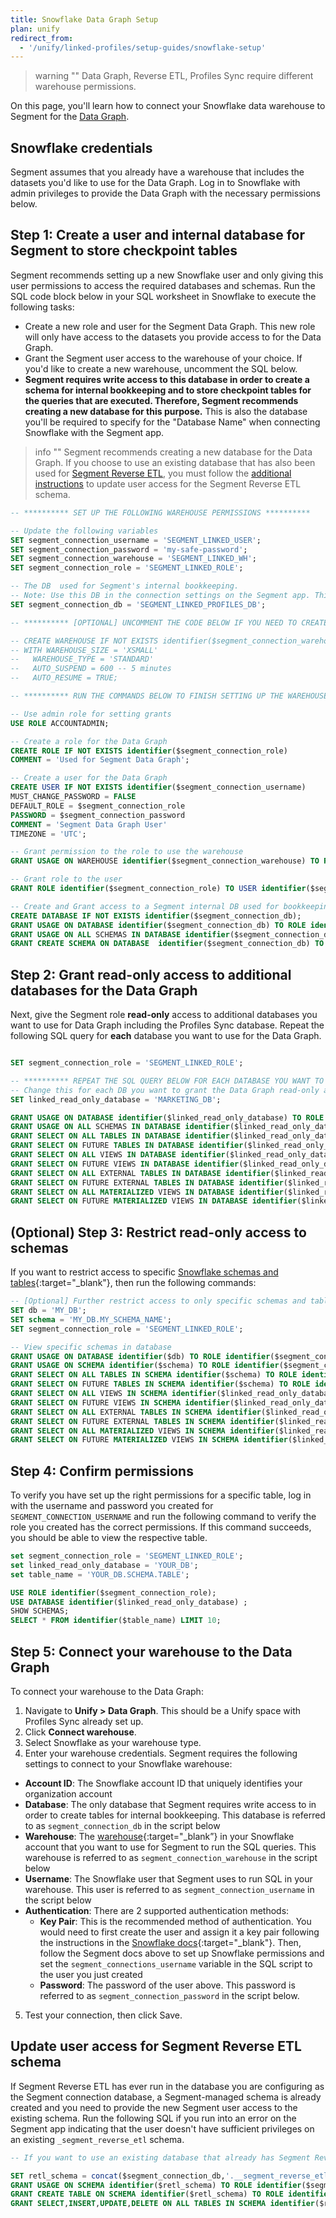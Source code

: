 ```yaml
---
title: Snowflake Data Graph Setup
plan: unify
redirect_from:
  - '/unify/linked-profiles/setup-guides/snowflake-setup'
---
```

> warning ""
> Data Graph, Reverse ETL, Profiles Sync require different warehouse permissions.

On this page, you'll learn how to connect your Snowflake data warehouse to Segment for the [Data Graph](/docs/unify/data-graph/data-graph/). 

## Snowflake credentials

Segment assumes that you already have a warehouse that includes the datasets you'd like to use for the Data Graph. Log in to Snowflake with admin privileges to provide the Data Graph with the necessary permissions below. 

## Step 1: Create a user and internal database for Segment to store checkpoint tables

Segment recommends setting up a new Snowflake user and only giving this user permissions to access the required databases and schemas. Run the SQL code block below in your SQL worksheet in Snowflake to execute the following tasks:

- Create a new role and user for the Segment Data Graph. This new role will only have access to the datasets you provide access to for the Data Graph.
- Grant the Segment user access to the warehouse of your choice. If you'd like to create a new warehouse, uncomment the SQL below.
- **Segment requires write access to this database in order to create a schema for internal bookkeeping and to store checkpoint tables for the queries that are executed. Therefore, Segment recommends creating a new database for this purpose.** This is also the database you'll be required to specify for the "Database Name" when connecting Snowflake with the Segment app.

> info ""
> Segment recommends creating a new database for the Data Graph.
> If you choose to use an existing database that has also been used for [Segment Reverse ETL](/docs/connections/reverse-etl/), you must follow the [additional instructions](#update-user-access-for-segment-reverse-etl-schema) to update user access for the Segment Reverse ETL schema.


```sql
-- ********** SET UP THE FOLLOWING WAREHOUSE PERMISSIONS **********

-- Update the following variables 
SET segment_connection_username = 'SEGMENT_LINKED_USER';
SET segment_connection_password = 'my-safe-password';
SET segment_connection_warehouse = 'SEGMENT_LINKED_WH';
SET segment_connection_role = 'SEGMENT_LINKED_ROLE';

-- The DB  used for Segment's internal bookkeeping.
-- Note: Use this DB in the connection settings on the Segment app. This is the only DB that Segment requires write access to.
SET segment_connection_db = 'SEGMENT_LINKED_PROFILES_DB';

-- ********** [OPTIONAL] UNCOMMENT THE CODE BELOW IF YOU NEED TO CREATE A NEW WAREHOUSE **********

-- CREATE WAREHOUSE IF NOT EXISTS identifier($segment_connection_warehouse)
-- WITH WAREHOUSE_SIZE = 'XSMALL'
--   WAREHOUSE_TYPE = 'STANDARD'
--   AUTO_SUSPEND = 600 -- 5 minutes
--   AUTO_RESUME = TRUE;

-- ********** RUN THE COMMANDS BELOW TO FINISH SETTING UP THE WAREHOUSE PERMISSIONS **********

-- Use admin role for setting grants
USE ROLE ACCOUNTADMIN;

-- Create a role for the Data Graph
CREATE ROLE IF NOT EXISTS identifier($segment_connection_role)
COMMENT = 'Used for Segment Data Graph';

-- Create a user for the Data Graph
CREATE USER IF NOT EXISTS identifier($segment_connection_username)
MUST_CHANGE_PASSWORD = FALSE
DEFAULT_ROLE = $segment_connection_role
PASSWORD = $segment_connection_password
COMMENT = 'Segment Data Graph User'
TIMEZONE = 'UTC';

-- Grant permission to the role to use the warehouse
GRANT USAGE ON WAREHOUSE identifier($segment_connection_warehouse) TO ROLE identifier($segment_connection_role);

-- Grant role to the user
GRANT ROLE identifier($segment_connection_role) TO USER identifier($segment_connection_username);

-- Create and Grant access to a Segment internal DB used for bookkeeping. This is the only DB that Segment requires write access to. This is also the DB you will use in the "Database Name" config while setting up the connection in the Segment app. 
CREATE DATABASE IF NOT EXISTS identifier($segment_connection_db);
GRANT USAGE ON DATABASE identifier($segment_connection_db) TO ROLE identifier($segment_connection_role);
GRANT USAGE ON ALL SCHEMAS IN DATABASE identifier($segment_connection_db) TO ROLE identifier($segment_connection_role);
GRANT CREATE SCHEMA ON DATABASE  identifier($segment_connection_db) TO ROLE identifier($segment_connection_role);

```

## Step 2: Grant read-only access to additional databases for the Data Graph

Next, give the Segment role **read-only** access to additional databases you want to use for Data Graph including the Profiles Sync database. Repeat the following SQL query for **each** database you want to use for the Data Graph.

```sql

SET segment_connection_role = 'SEGMENT_LINKED_ROLE';

-- ********** REPEAT THE SQL QUERY BELOW FOR EACH DATABASE YOU WANT TO USE FOR THE DATA GRAPH **********
-- Change this for each DB you want to grant the Data Graph read-only access to
SET linked_read_only_database = 'MARKETING_DB';

GRANT USAGE ON DATABASE identifier($linked_read_only_database) TO ROLE identifier($segment_connection_role);
GRANT USAGE ON ALL SCHEMAS IN DATABASE identifier($linked_read_only_database) TO ROLE identifier($segment_connection_role);
GRANT SELECT ON ALL TABLES IN DATABASE identifier($linked_read_only_database) TO ROLE identifier($segment_connection_role);
GRANT SELECT ON FUTURE TABLES IN DATABASE identifier($linked_read_only_database) TO ROLE identifier($segment_connection_role);
GRANT SELECT ON ALL VIEWS IN DATABASE identifier($linked_read_only_database) TO ROLE identifier($segment_connection_role);
GRANT SELECT ON FUTURE VIEWS IN DATABASE identifier($linked_read_only_database) TO ROLE identifier($segment_connection_role);
GRANT SELECT ON ALL EXTERNAL TABLES IN DATABASE identifier($linked_read_only_database) TO ROLE identifier($segment_connection_role);
GRANT SELECT ON FUTURE EXTERNAL TABLES IN DATABASE identifier($linked_read_only_database) TO ROLE identifier($segment_connection_role);
GRANT SELECT ON ALL MATERIALIZED VIEWS IN DATABASE identifier($linked_read_only_database) TO ROLE identifier($segment_connection_role);
GRANT SELECT ON FUTURE MATERIALIZED VIEWS IN DATABASE identifier($linked_read_only_database) TO ROLE identifier($segment_connection_role);

```

## (Optional) Step 3: Restrict read-only access to schemas

If you want to restrict access to specific [Snowflake schemas and tables](https://docs.snowflake.com/en/user-guide/security-access-control-privileges#table-privileges){:target="_blank"}, then run the following commands: 

```sql
-- [Optional] Further restrict access to only specific schemas and tables 
SET db = 'MY_DB';
SET schema = 'MY_DB.MY_SCHEMA_NAME';
SET segment_connection_role = 'SEGMENT_LINKED_ROLE';

-- View specific schemas in database
GRANT USAGE ON DATABASE identifier($db) TO ROLE identifier($segment_connection_role);
GRANT USAGE ON SCHEMA identifier($schema) TO ROLE identifier($segment_connection_role);
GRANT SELECT ON ALL TABLES IN SCHEMA identifier($schema) TO ROLE identifier($segment_connection_role);
GRANT SELECT ON FUTURE TABLES IN SCHEMA identifier($schema) TO ROLE identifier($segment_connection_role);
GRANT SELECT ON ALL VIEWS IN SCHEMA identifier($linked_read_only_database) TO ROLE identifier($segment_connection_role);
GRANT SELECT ON FUTURE VIEWS IN SCHEMA identifier($linked_read_only_database) TO ROLE identifier($segment_connection_role);
GRANT SELECT ON ALL EXTERNAL TABLES IN SCHEMA identifier($linked_read_only_database) TO ROLE identifier($segment_connection_role);
GRANT SELECT ON FUTURE EXTERNAL TABLES IN SCHEMA identifier($linked_read_only_database) TO ROLE identifier($segment_connection_role);
GRANT SELECT ON ALL MATERIALIZED VIEWS IN SCHEMA identifier($linked_read_only_database) TO ROLE identifier($segment_connection_role);
GRANT SELECT ON FUTURE MATERIALIZED VIEWS IN SCHEMA identifier($linked_read_only_database) TO ROLE identifier($segment_connection_role);

```

## Step 4: Confirm permissions 

To verify you have set up the right permissions for a specific table, log in with the username and password you created for `SEGMENT_CONNECTION_USERNAME` and run the following command to verify the role you created has the correct permissions. If this command succeeds, you should be able to view the respective table.

```sql
set segment_connection_role = 'SEGMENT_LINKED_ROLE';
set linked_read_only_database = 'YOUR_DB';
set table_name = 'YOUR_DB.SCHEMA.TABLE';

USE ROLE identifier($segment_connection_role);
USE DATABASE identifier($linked_read_only_database) ;
SHOW SCHEMAS;
SELECT * FROM identifier($table_name) LIMIT 10;

```
## Step 5: Connect your warehouse to the Data Graph

To connect your warehouse to the Data Graph:

1. Navigate to **Unify > Data Graph**. This should be a Unify space with Profiles Sync already set up.
2. Click **Connect warehouse**.
3. Select Snowflake as your warehouse type. 
4. Enter your warehouse credentials. Segment requires the following settings to connect to your Snowflake warehouse:
- **Account ID**: The Snowflake account ID that uniquely identifies your organization account
- **Database**: The only database that Segment requires write access to in order to create tables for internal bookkeeping. This database is referred to as `segment_connection_db` in the script below
- **Warehouse**: The [warehouse](https://docs.snowflake.com/en/user-guide/warehouses){:target="_blank”} in your Snowflake account that you want to use for Segment to run the SQL queries. This warehouse is referred to as `segment_connection_warehouse` in the script below
- **Username**: The Snowflake user that Segment uses to run SQL in your warehouse. This user is referred to as `segment_connection_username` in the script below
- **Authentication**: There are 2 supported authentication methods:
  - **Key Pair**: This is the recommended method of authentication. You would need to first create the user and assign it a key pair following the instructions in the [Snowflake docs](https://docs.snowflake.com/en/user-guide/key-pair-auth){:target="_blank"}. Then, follow the Segment docs above to set up Snowflake permissions and set the `segment_connections_username` variable in the SQL script to the user you just created
  - **Password**: The password of the user above. This password is referred to as `segment_connection_password` in the script below.
 
5. Test your connection, then click Save.

## Update user access for Segment Reverse ETL schema 
If Segment Reverse ETL has ever run in the database you are configuring as the Segment connection database, a Segment-managed schema is already created and you need to provide the new Segment user access to the existing schema. Run the following SQL if you run into an error on the Segment app indicating that the user doesn't have sufficient privileges on an existing `_segment_reverse_etl` schema.

```sql
-- If you want to use an existing database that already has Segment Reverse ETL schemas, you’ll need to run some additional steps below to grant the role access to the existing schemas.

SET retl_schema = concat($segment_connection_db,'.__segment_reverse_etl');
GRANT USAGE ON SCHEMA identifier($retl_schema) TO ROLE identifier($segment_connection_role);
GRANT CREATE TABLE ON SCHEMA identifier($retl_schema) TO ROLE identifier($segment_connection_role);
GRANT SELECT,INSERT,UPDATE,DELETE ON ALL TABLES IN SCHEMA identifier($retl_schema) TO ROLE identifier($segment_connection_role);
```

